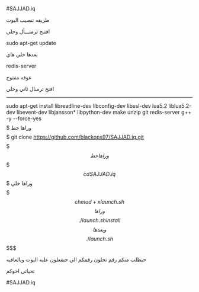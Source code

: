 #SAJJAD.iq

طريقه تنصيب البوت

افتـح ترمنـــأل وخلي 

sudo apt-get update 

بعدها خلي هاي

redis-server

عوفه مفتوح

افتح ترمنال ثاني وخلي 

_________________________________
sudo apt-get install libreadline-dev libconfig-dev libssl-dev lua5.2 liblua5.2-dev libevent-dev libjansson* libpython-dev make unzip git redis-server g++ -y --force-yes
$$$$$$$$$$$$$$$$$$$$$$$$$$$$$$$$$$$$$$$$$
وراها حط
$$$$$$$$$
git clone https://github.com/blackops97/SAJJAD.iq.git
$$$$$$$$$$$$$$$$$$$$$$$$$$$$$$$$$$$$$$$$$$$
وراها حط
$$$$$$$$$
cd SAJJAD.iq
$$$$$$$$$$$$$$$
وراها خلي
$$$$$$$$$$$$$$$
chmod +x launch.sh
$$$$$$$$$$$$$$$$
وراها
$$$$$$$$$$$$$$$$
./launch.sh install
$$$$$$$$$$$$$$$$
 وبعدها
$$$$$$$$$$$$$$$$
./launch.sh 
$$$$$$$$$$$$$$$$$
 
حيطلب منكم رقم تخلون رقمكم 
الي حتفعلون عليه البوت 
وبالعافيه

تحياتي اخوكم 

#SAJJAD.iq
